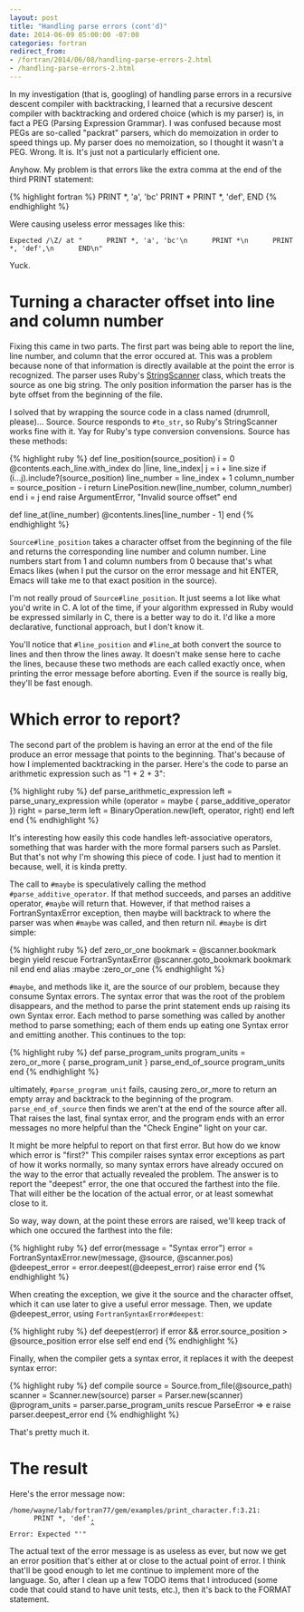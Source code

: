 ```yaml
---
layout: post
title: "Handling parse errors (cont'd)"
date: 2014-06-09 05:00:00 -07:00
categories: fortran
redirect_from:
- /fortran/2014/06/08/handling-parse-errors-2.html
- /handling-parse-errors-2.html
---
```


In my investigation (that is, googling) of handling parse errors in a
recursive descent compiler with backtracking, I learned that a
recursive descent compiler with backtracking and ordered choice (which
is my parser) is, in fact a PEG (Parsing Expression Grammar).  I was
confused because most PEGs are so-called "packrat" parsers, which do
memoization in order to speed things up.  My parser does no
memoization, so I thought it wasn't a PEG.  Wrong.  It is.  It's just
not a particularly efficient one.

Anyhow.  My problem is that errors like the extra comma at the end of
the third PRINT statement:

{% highlight fortran %}
      PRINT *, 'a', 'bc'
      PRINT *
      PRINT *, 'def',
      END
{% endhighlight %}

Were causing useless error messages like this:

    Expected /\Z/ at "      PRINT *, 'a', 'bc'\n      PRINT *\n      PRINT *, 'def',\n      END\n"

Yuck.

# Turning a character offset into line and column number

Fixing this came in two parts.  The first part was being able to
report the line, line number, and column that the error occured at.
This was a problem because none of that information is directly
available at the point the error is recognized.  The parser uses
Ruby's
[StringScanner](http://www.ruby-doc.org/stdlib-2.1.1/libdoc/strscan/rdoc/StringScanner.html)
class, which treats the source as one big string.  The only position
information the parser has is the byte offset from the beginning of
the file.

I solved that by wrapping the source code in a class named (drumroll,
please)... Source.  Source responds to `#to_str`, so Ruby's
StringScanner works fine with it.  Yay for Ruby's type conversion
convensions.  Source has these methods:

{% highlight ruby %}
def line_position(source_position)
  i = 0
  @contents.each_line.with_index do |line, line_index|
    j = i + line.size
    if (i...j).include?(source_position)
      line_number = line_index + 1
      column_number = source_position - i
      return LinePosition.new(line_number, column_number)
    end
    i = j
  end
  raise ArgumentError, "Invalid source offset"
end

def line_at(line_number)
  @contents.lines[line_number - 1]
end
{% endhighlight %}

`Source#line_position` takes a character offset from the beginning of
the file and returns the corresponding line number and column number.
Line numbers start from 1 and column numbers from 0 because that's
what Emacs likes (when I put the cursor on the error message and hit
ENTER, Emacs will take me to that exact position in the source).

I'm not really proud of `Source#line_position`.  It just seems a lot
like what you'd write in C.  A lot of the time, if your algorithm
expressed in Ruby would be expressed similarly in C, there is a better
way to do it.  I'd like a more declarative, functional approach, but I
don't know it.

You'll notice that `#line_position` and `#line`_at both convert the
source to lines and then throw the lines away.  It doesn't make sense
here to cache the lines, because these two methods are each called
exactly once, when printing the error message before aborting.  Even
if the source is really big, they'll be fast enough.

# Which error to report?

The second part of the problem is having an error at the end of the
file produce an error message that points to the beginning.  That's
because of how I implemented backtracking in the parser.  Here's the
code to parse an arithmetic expression such as "1 + 2 + 3":

{% highlight ruby %}
def parse_arithmetic_expression
  left = parse_unary_expression
  while (operator = maybe { parse_additive_operator })
    right = parse_term
    left = BinaryOperation.new(left, operator, right)
  end
  left
end
{% endhighlight %}

It's interesting how easily this code handles left-associative
operators, something that was harder with the more formal parsers such
as Parslet.  But that's not why I'm showing this piece of code.  I
just had to mention it because, well, it is kinda pretty.

The call to `#maybe` is speculatively calling the method
`#parse_additive_operator`.  If that method succeeds, and parses an
additive operator, `#maybe` will return that.  However, if that method
raises a FortranSyntaxError exception, then maybe will backtrack to
where the parser was when `#maybe` was called, and then return nil.
`#maybe` is dirt simple:

{% highlight ruby %}
def zero_or_one
  bookmark = @scanner.bookmark
  begin
    yield
  rescue FortranSyntaxError
    @scanner.goto_bookmark bookmark
    nil
  end
end
alias :maybe :zero_or_one
{% endhighlight %}

`#maybe`, and methods like it, are the source of our problem, because
they consume Syntax errors.  The syntax error that was the root of the
problem disappears, and the method to parse the print statement ends
up raising its own Syntax error.  Each method to parse something was
called by another method to parse something; each of them ends up
eating one Syntax error and emitting another.  This continues to the
top:

{% highlight ruby %}
def parse_program_units
  program_units = zero_or_more { parse_program_unit }
  parse_end_of_source
  program_units
end
{% endhighlight %}

ultimately, `#parse_program_unit` fails, causing zero_or_more to
return an empty array and backtrack to the beginning of the program.
`parse_end_of_source` then finds we aren't at the end of the source
after all.  That raises the last, final syntax error, and the program
ends with an error messages no more helpful than the "Check Engine"
light on your car.

It might be more helpful to report on that first error.  But how do we
know which error is "first?"  This compiler raises syntax error
exceptions as part of how it works normally, so many syntax errors
have already occured on the way to the error that actually revealed
the problem.  The answer is to report the "deepest" error, the one
that occured the farthest into the file.  That will either be the
location of the actual error, or at least somewhat close to it.

So way, way down, at the point these errors are raised, we'll keep
track of which one occured the farthest into the file:

{% highlight ruby %}
def error(message = "Syntax error")
  error = FortranSyntaxError.new(message, @source, @scanner.pos)
  @deepest_error = error.deepest(@deepest_error)
  raise error
end
{% endhighlight %}

When creating the exception, we give it the source and the character
offset, which it can use later to give a useful error message.  Then,
we update @deepest_error, using `FortranSyntaxError#deepest`:

{% highlight ruby %}
def deepest(error)
  if error && error.source_position > @source_position
    error
  else
    self
  end
end
{% endhighlight %}

Finally, when the compiler gets a syntax error, it replaces it with
the deepest syntax error:

{% highlight ruby %}
def compile
  source = Source.from_file(@source_path)
  scanner = Scanner.new(source)
  parser = Parser.new(scanner)
  @program_units = parser.parse_program_units
rescue ParseError => e
  raise parser.deepest_error
end
{% endhighlight %}

That's pretty much it.

# The result

Here's the error message now:

    /home/wayne/lab/fortran77/gem/examples/print_character.f:3.21:
          PRINT *, 'def',
                        ^
    Error: Expected "'"

The actual text of the error message is as useless as ever, but now we
get an error position that's either at or close to the actual point of
error.  I think that'll be good enough to let me continue to implement
more of the language.  So, after I clean up a few TODO items that I
introduced (some code that could stand to have unit tests, etc.), then
it's back to the FORMAT statement.
